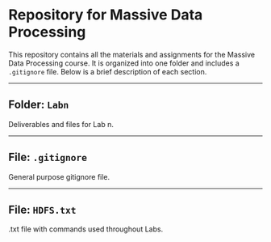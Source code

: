 # Repository for Massive Data Processing

This repository contains all the materials and assignments for the Massive Data Processing course. It is organized into one folder and includes a `.gitignore` file. Below is a brief description of each section.

---

## Folder: `Labn`

Deliverables and files for Lab n.

---

## File: `.gitignore`

General purpose gitignore file.

---

## File: `HDFS.txt`

.txt file with commands used throughout Labs.
